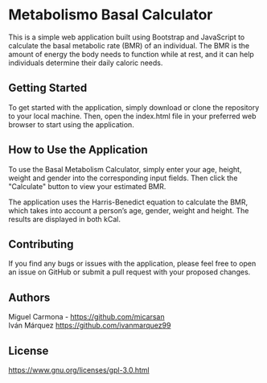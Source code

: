 # Metabolismo Basal Calculator

This is a simple web application built using Bootstrap and JavaScript to calculate the basal metabolic rate (BMR) of an individual. The BMR is the amount of energy the body needs to function while at rest, and it can help individuals determine their daily caloric needs.


## Getting Started

To get started with the application, simply download or clone the repository to your local machine. Then, open the index.html file in your preferred web browser to start using the application.

## How to Use the Application

To use the Basal Metabolism Calculator, simply enter your age, height, weight and gender into the corresponding input fields. Then click the "Calculate" button to view your estimated BMR.

The application uses the Harris-Benedict equation to calculate the BMR, which takes into account a person’s age, gender, weight and height. The results are displayed in both kCal.

## Contributing

If you find any bugs or issues with the application, please feel free to open an issue on GitHub or submit a pull request with your proposed changes.

## Authors

Miguel Carmona - https://github.com/micarsan  
Iván Márquez https://github.com/ivanmarquez99

## License

https://www.gnu.org/licenses/gpl-3.0.html